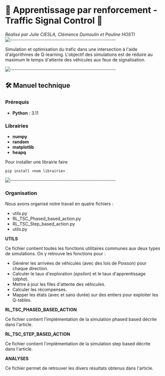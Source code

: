 #  🚗 Apprentissage par renforcement - Traffic Signal Control  🚗

*Réalisé par Julie CIESLA, Clémence Dumoulin et Pauline HOSTI*
![-----------------------------------------------------](https://raw.githubusercontent.com/andreasbm/readme/master/assets/lines/rainbow.png)

Simulation et optimisation du trafic dans une intersection à l'aide d'algorithmes de Q-learning. L'objectif des simulations est de réduire au maximum le temps d'attente des véhicules aux feux de signalisation.

![-----------------------------------------------------](https://raw.githubusercontent.com/andreasbm/readme/master/assets/lines/rainbow.png)

## 🛠️ Manuel technique

### Prérequis 
 - **Python** : 3.11

### Librairies
 - **numpy**
 - **random**
 - **matplotlib**
 - **heapq**

 Pour installer une librairie faire
 ```
pip install <nom librairie>
```
![-----------------------------------------------------](https://raw.githubusercontent.com/andreasbm/readme/master/assets/lines/rainbow.png)

### Organisation

Nous avons organisé notre travail en quatre fichiers : 
- utils.py
- RL_TSC_Phased_based_action.py
- RL_TSC_Step_based_action.py
- utils.py

**UTILS**

Ce fichier contient toutes les fonctions utilitaires communes aux deux types de simulations. On y retrouve les fonctions pour :
  - Générer les arrivées de véhicules (avec des lois de Poisson) pour chaque direction.
  - Calculer le taux d'exploration (_epsilon_) et le taux d'apprentissage (_alpha_).
  - Mettre à jour les files d'attente des véhicules.
  - Calculer les récompenses.
  - Mapper les états (avec et sans durée) sur des entiers pour exploiter les Q-tables.


**RL_TSC_PHASED_BASED_ACTION**

Ce fichier contient l'implémentation de la simulation phased based décrite dans l'article.

**RL_TSC_STEP_BASED_ACTION**

Ce fichier contient l'implémentation de la simulation step based décrite dans l'article.

**ANALYSES**

Ce fichier permet de retrouver les divers résultats obtenus dans l'article.